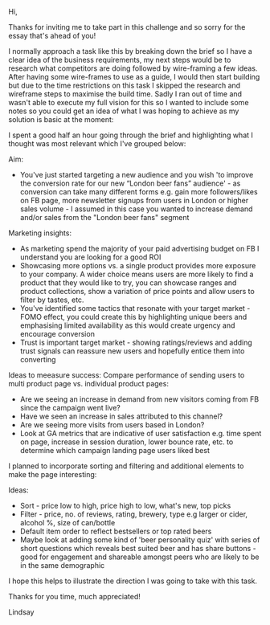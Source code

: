 Hi,

Thanks for inviting me to take part in this challenge and so sorry for the essay that's ahead of you!

I normally approach a task like this by breaking down the brief so I have a clear idea of the business requirements, my next steps would be to research what competitors are doing followed by wire-framing a few ideas. After having some wire-frames to use as a guide, I would then start building but due to the time restrictions on this task I skipped the research and wireframe steps to maximise the build time. Sadly I ran out of time and wasn't able to execute my full vision for this so I wanted to include some notes so you could get an idea of what I was hoping to achieve as my solution is basic at the moment:

I spent a good half an hour going through the brief and highlighting what I thought was most relevant which I've grouped below:

Aim:
- You've just started targeting a new audience and you wish 'to improve the conversion rate for our new “London beer fans” audience' - as conversion can take many different forms e.g. gain more followers/likes on FB page, more newsletter signups from users in London or higher sales volume - I assumed in this case you wanted to increase demand and/or sales from the "London beer fans" segment 

Marketing insights:
- As marketing spend the majority of your paid advertising budget on FB I understand you are looking for a good ROI
- Showcasing more options vs. a single product provides more exposure to your company. A wider choice means users are more likely to find a product that they would like to try, you can showcase ranges and product collections, show a variation of price points and allow users to filter by tastes, etc.
- You've identified some tactics that resonate with your target market - FOMO effect, you could create this by highlighting unique beers and emphasising limited availability as this would create urgency and encourage conversion 
- Trust is important target market - showing ratings/reviews and adding trust signals can reassure new users and hopefully entice them into converting

Ideas to meeasure success:
Compare performance of sending users to multi product page vs. individual product pages:
- Are we seeing an increase in demand from new visitors coming from FB since the campaign went live?
- Have we seen an increase in sales attributed to this channel?
- Are we seeing more visits from users based in London?
- Look at GA metrics that are indicative of user satisfaction e.g. time spent on page, increase in session duration, lower bounce rate, etc. to determine which campaign landing page users liked best

I planned to incorporate sorting and filtering and additional elements to make the page interesting: 

Ideas:
- Sort - price low to high, price high to low, what's new, top picks
- Filter - price, no. of reviews, rating, brewery, type e.g larger or cider, alcohol %, size of can/bottle
- Default item order to reflect bestsellers or top rated beers
- Maybe look at adding some kind of 'beer personality quiz' with series of short questions which reveals best suited beer and has share buttons - good for engagement and shareable amongst peers who are likely to be in the same demographic 

I hope this helps to illustrate the direction I was going to take with this task.

Thanks for you time, much appreciated!

Lindsay

